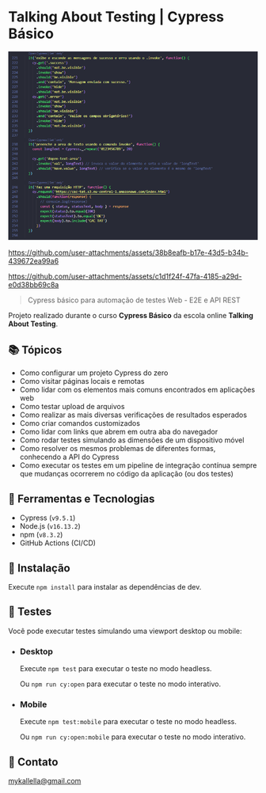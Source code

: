 # Talking About Testing | Cypress Básico

![preview](./preview.png)

https://github.com/user-attachments/assets/38b8eafb-b17e-43d5-b34b-439672ea99a6

https://github.com/user-attachments/assets/c1d1f24f-47fa-4185-a29d-e0d38bb69c8a

> Cypress básico para automação de testes Web - E2E e API REST

 Projeto realizado durante o curso **Cypress Básico** da escola online **Talking About Testing**.
 
## 📚 Tópicos
 
- Como configurar um projeto Cypress do zero
- Como visitar páginas locais e remotas
- Como lidar com os elementos mais comuns encontrados em aplicações web
- Como testar upload de arquivos
- Como realizar as mais diversas verificações de resultados esperados
- Como criar comandos customizados
- Como lidar com links que abrem em outra aba do navegador
- Como rodar testes simulando as dimensões de um dispositivo móvel
- Como resolver os mesmos problemas de diferentes formas, conhecendo a API do Cypress
- Como executar os testes em um pipeline de integração contínua sempre que mudanças ocorrerem no código da aplicação (ou dos testes)

## 🔧 Ferramentas e Tecnologias

- Cypress (`v9.5.1`)
- Node.js (`v16.13.2`)
- npm (`v8.3.2`)
- GitHub Actions (CI/CD)


## 🔧 Instalação

Execute `npm install` para instalar as dependências de dev.


## 🔧 Testes

Você pode executar testes simulando uma viewport desktop ou mobile:


- ### Desktop

	Execute `npm test` para executar o teste no modo headless.

	Ou `npm run cy:open` para executar o teste no modo interativo.

- ### Mobile

	Execute `npm test:mobile` para executar o teste no modo headless.

	Ou `npm run cy:open:mobile` para executar o teste no modo interativo.


## 🔗 Contato

mykallella@gmail.com
